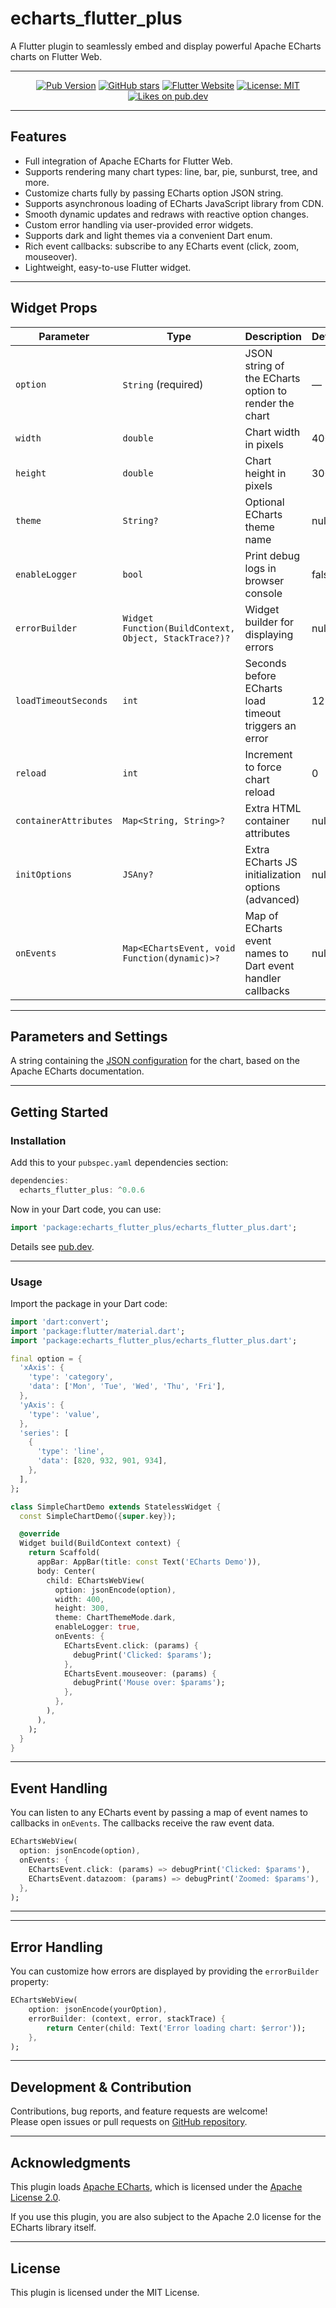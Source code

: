 # echarts_flutter_plus

A Flutter plugin to seamlessly embed and display powerful Apache ECharts charts on Flutter Web.

---

<p align="center">
  <a href="https://pub.dev/packages/echarts_flutter_plus"><img src="https://img.shields.io/pub/v/echarts_flutter_plus.svg" alt="Pub Version" /></a>
  <a href="https://github.com/noeljolly09/echarts_flutter_plus/stargazers"><img src="https://img.shields.io/github/stars/noeljolly09/echarts_flutter_plus.svg" alt="GitHub stars" /></a>
  <a href="https://flutter.dev/docs/development/data-and-backend/state-mgmt/options#bloc--rx"><img src="https://img.shields.io/badge/flutter-website-deepskyblue.svg" alt="Flutter Website"></a>
  <a href="https://opensource.org/licenses/MIT"><img src="https://img.shields.io/badge/license-MIT-purple.svg" alt="License: MIT"></a>
  <a href="https://pub.dev/publisher/noeljolly09">
    <img src="https://img.shields.io/pub/likes/echarts_flutter_plus.svg" alt="Likes on pub.dev" />
  </a>
</p>

---

## Features

- Full integration of Apache ECharts for Flutter Web.
- Supports rendering many chart types: line, bar, pie, sunburst, tree, and more.
- Customize charts fully by passing ECharts option JSON string.
- Supports asynchronous loading of ECharts JavaScript library from CDN.
- Smooth dynamic updates and redraws with reactive option changes.
- Custom error handling via user-provided error widgets.
- Supports dark and light themes via a convenient Dart enum.
- Rich event callbacks: subscribe to any ECharts event (click, zoom, mouseover).
- Lightweight, easy-to-use Flutter widget.

---

## Widget Props

| Parameter            | Type                                  | Description                                           | Default |
|----------------------|-------------------------------------|-------------------------------------------------------|---------|
| `option`             | `String` (required)                 | JSON string of the ECharts option to render the chart | —       |
| `width`              | `double`                           | Chart width in pixels                                  | 400     |
| `height`             | `double`                           | Chart height in pixels                                 | 300     |
| `theme`              | `String?`                         | Optional ECharts theme name                            | null    |
| `enableLogger`       | `bool`                            | Print debug logs in browser console                    | false   |
| `errorBuilder`       | `Widget Function(BuildContext, Object, StackTrace?)?` | Widget builder for displaying errors                  | null    |
| `loadTimeoutSeconds` | `int`                             | Seconds before ECharts load timeout triggers an error | 12      |
| `reload`             | `int`                             | Increment to force chart reload                        | 0       |
| `containerAttributes`| `Map<String, String>?`            | Extra HTML container attributes                        | null    |
| `initOptions`        | `JSAny?`                          | Extra ECharts JS initialization options (advanced)    | null    |
| `onEvents`        | `Map<EChartsEvent, void Function(dynamic)>?`                          | Map of ECharts event names to Dart event handler callbacks    | null    |

---


## Parameters and Settings
A string containing the [JSON configuration](https://echarts.apache.org/en/option.html#title) for the chart, based on the Apache ECharts documentation.

---

## Getting Started

### Installation

Add this to your `pubspec.yaml` dependencies section:

```dart
dependencies:
  echarts_flutter_plus: ^0.0.6

```

Now in your Dart code, you can use:

```dart
import 'package:echarts_flutter_plus/echarts_flutter_plus.dart';  
```

Details see [pub.dev](https://pub.dev/packages/echarts_flutter_plus#-installing-tab-).

--- 

### Usage

Import the package in your Dart code:


```dart
import 'dart:convert';
import 'package:flutter/material.dart';
import 'package:echarts_flutter_plus/echarts_flutter_plus.dart';

final option = {
  'xAxis': {
    'type': 'category',
    'data': ['Mon', 'Tue', 'Wed', 'Thu', 'Fri'],
  },
  'yAxis': {
    'type': 'value',
  },
  'series': [
    {
      'type': 'line',
      'data': [820, 932, 901, 934],
    },
  ],
};

class SimpleChartDemo extends StatelessWidget {
  const SimpleChartDemo({super.key});

  @override
  Widget build(BuildContext context) {
    return Scaffold(
      appBar: AppBar(title: const Text('ECharts Demo')),
      body: Center(
        child: EChartsWebView(
          option: jsonEncode(option),
          width: 400,
          height: 300,
          theme: ChartThemeMode.dark,
          enableLogger: true,
          onEvents: {
            EChartsEvent.click: (params) {
              debugPrint('Clicked: $params');
            },
            EChartsEvent.mouseover: (params) {
              debugPrint('Mouse over: $params');
            },
          },
        ),
      ),
    );
  }
}

```

---

## Event Handling

You can listen to any ECharts event by passing a map of event names to callbacks in `onEvents`. The callbacks receive the raw event data.

```dart
EChartsWebView(
  option: jsonEncode(option),
  onEvents: {
    EChartsEvent.click: (params) => debugPrint('Clicked: $params'),
    EChartsEvent.datazoom: (params) => debugPrint('Zoomed: $params'),
  },
);

```

---



---

## Error Handling

You can customize how errors are displayed by providing the `errorBuilder` property:

```dart
EChartsWebView(
    option: jsonEncode(yourOption),
    errorBuilder: (context, error, stackTrace) {
        return Center(child: Text('Error loading chart: $error'));
    },
);

```

---

## Development & Contribution

Contributions, bug reports, and feature requests are welcome!  
Please open issues or pull requests on [GitHub repository](https://github.com/noeljolly09/echarts_flutter_plus).

---

## Acknowledgments

This plugin loads [Apache ECharts](https://echarts.apache.org/en/index.html), which is licensed under the [Apache License 2.0](https://www.apache.org/licenses/LICENSE-2.0).

If you use this plugin, you are also subject to the Apache 2.0 license for the ECharts library itself.

---

## License

This plugin is licensed under the MIT License.


